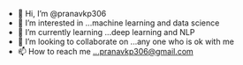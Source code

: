 - 👋 Hi, I’m @pranavkp306
- 👀 I’m interested in ...machine learning and data science
- 🌱 I’m currently learning ...deep learning and NLP
- 💞️ I’m looking to collaborate on ...any one who is ok with me
- 📫 How to reach me ...pranavkp306@gmail.com

<!---
pranavkp306/pranavkp306 is a ✨ special ✨ repository because its `README.md` (this file) appears on your GitHub profile.
You can click the Preview link to take a look at your changes.
--->
